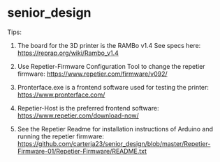 # senior_design

Tips:
1. The board for the 3D printer is the RAMBo v1.4 See specs here:
   https://reprap.org/wiki/Rambo_v1.4
   
2. Use Repetier-Firmware Configuration Tool to change the repetier firmware:
   https://www.repetier.com/firmware/v092/
   
3. Pronterface.exe is a frontend software used for testing the printer:
   https://www.pronterface.com/

4. Repetier-Host is the preferred frontend software:
   https://www.repetier.com/download-now/
   
5. See the Repetier Readme for installation instructions of Arduino and running the repetier firmware:
   https://github.com/carterja23/senior_design/blob/master/Repetier-Firmware-01/Repetier-Firmware/README.txt
